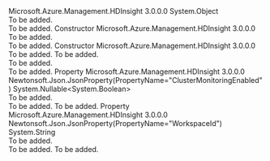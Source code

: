 <Type Name="ClusterMonitoringResponse" FullName="Microsoft.Azure.Management.HDInsight.Models.ClusterMonitoringResponse">
  <TypeSignature Language="C#" Value="public class ClusterMonitoringResponse" />
  <TypeSignature Language="ILAsm" Value=".class public auto ansi beforefieldinit ClusterMonitoringResponse extends System.Object" />
  <TypeSignature Language="DocId" Value="T:Microsoft.Azure.Management.HDInsight.Models.ClusterMonitoringResponse" />
  <TypeSignature Language="VB.NET" Value="Public Class ClusterMonitoringResponse" />
  <TypeSignature Language="F#" Value="type ClusterMonitoringResponse = class" />
  <AssemblyInfo>
    <AssemblyName>Microsoft.Azure.Management.HDInsight</AssemblyName>
    <AssemblyVersion>3.0.0.0</AssemblyVersion>
  </AssemblyInfo>
  <Base>
    <BaseTypeName>System.Object</BaseTypeName>
  </Base>
  <Interfaces />
  <Docs>
    <summary>To be added.</summary>
    <remarks>To be added.</remarks>
  </Docs>
  <Members>
    <Member MemberName=".ctor">
      <MemberSignature Language="C#" Value="public ClusterMonitoringResponse ();" />
      <MemberSignature Language="ILAsm" Value=".method public hidebysig specialname rtspecialname instance void .ctor() cil managed" />
      <MemberSignature Language="DocId" Value="M:Microsoft.Azure.Management.HDInsight.Models.ClusterMonitoringResponse.#ctor" />
      <MemberSignature Language="VB.NET" Value="Public Sub New ()" />
      <MemberType>Constructor</MemberType>
      <AssemblyInfo>
        <AssemblyName>Microsoft.Azure.Management.HDInsight</AssemblyName>
        <AssemblyVersion>3.0.0.0</AssemblyVersion>
      </AssemblyInfo>
      <Parameters />
      <Docs>
        <summary>To be added.</summary>
        <remarks>To be added.</remarks>
      </Docs>
    </Member>
    <Member MemberName=".ctor">
      <MemberSignature Language="C#" Value="public ClusterMonitoringResponse (Nullable&lt;bool&gt; clusterMonitoringEnabled = null, string workspaceId = null);" />
      <MemberSignature Language="ILAsm" Value=".method public hidebysig specialname rtspecialname instance void .ctor(valuetype System.Nullable`1&lt;bool&gt; clusterMonitoringEnabled, string workspaceId) cil managed" />
      <MemberSignature Language="DocId" Value="M:Microsoft.Azure.Management.HDInsight.Models.ClusterMonitoringResponse.#ctor(System.Nullable{System.Boolean},System.String)" />
      <MemberSignature Language="VB.NET" Value="Public Sub New (Optional clusterMonitoringEnabled As Nullable(Of Boolean) = null, Optional workspaceId As String = null)" />
      <MemberSignature Language="F#" Value="new Microsoft.Azure.Management.HDInsight.Models.ClusterMonitoringResponse : Nullable&lt;bool&gt; * string -&gt; Microsoft.Azure.Management.HDInsight.Models.ClusterMonitoringResponse" Usage="new Microsoft.Azure.Management.HDInsight.Models.ClusterMonitoringResponse (clusterMonitoringEnabled, workspaceId)" />
      <MemberType>Constructor</MemberType>
      <AssemblyInfo>
        <AssemblyName>Microsoft.Azure.Management.HDInsight</AssemblyName>
        <AssemblyVersion>3.0.0.0</AssemblyVersion>
      </AssemblyInfo>
      <Parameters>
        <Parameter Name="clusterMonitoringEnabled" Type="System.Nullable&lt;System.Boolean&gt;" />
        <Parameter Name="workspaceId" Type="System.String" />
      </Parameters>
      <Docs>
        <param name="clusterMonitoringEnabled">To be added.</param>
        <param name="workspaceId">To be added.</param>
        <summary>To be added.</summary>
        <remarks>To be added.</remarks>
      </Docs>
    </Member>
    <Member MemberName="ClusterMonitoringEnabled">
      <MemberSignature Language="C#" Value="public Nullable&lt;bool&gt; ClusterMonitoringEnabled { get; set; }" />
      <MemberSignature Language="ILAsm" Value=".property instance valuetype System.Nullable`1&lt;bool&gt; ClusterMonitoringEnabled" />
      <MemberSignature Language="DocId" Value="P:Microsoft.Azure.Management.HDInsight.Models.ClusterMonitoringResponse.ClusterMonitoringEnabled" />
      <MemberSignature Language="VB.NET" Value="Public Property ClusterMonitoringEnabled As Nullable(Of Boolean)" />
      <MemberSignature Language="F#" Value="member this.ClusterMonitoringEnabled : Nullable&lt;bool&gt; with get, set" Usage="Microsoft.Azure.Management.HDInsight.Models.ClusterMonitoringResponse.ClusterMonitoringEnabled" />
      <MemberType>Property</MemberType>
      <AssemblyInfo>
        <AssemblyName>Microsoft.Azure.Management.HDInsight</AssemblyName>
        <AssemblyVersion>3.0.0.0</AssemblyVersion>
      </AssemblyInfo>
      <Attributes>
        <Attribute>
          <AttributeName>Newtonsoft.Json.JsonProperty(PropertyName="ClusterMonitoringEnabled")</AttributeName>
        </Attribute>
      </Attributes>
      <ReturnValue>
        <ReturnType>System.Nullable&lt;System.Boolean&gt;</ReturnType>
      </ReturnValue>
      <Docs>
        <summary>To be added.</summary>
        <value>To be added.</value>
        <remarks>To be added.</remarks>
      </Docs>
    </Member>
    <Member MemberName="WorkspaceId">
      <MemberSignature Language="C#" Value="public string WorkspaceId { get; set; }" />
      <MemberSignature Language="ILAsm" Value=".property instance string WorkspaceId" />
      <MemberSignature Language="DocId" Value="P:Microsoft.Azure.Management.HDInsight.Models.ClusterMonitoringResponse.WorkspaceId" />
      <MemberSignature Language="VB.NET" Value="Public Property WorkspaceId As String" />
      <MemberSignature Language="F#" Value="member this.WorkspaceId : string with get, set" Usage="Microsoft.Azure.Management.HDInsight.Models.ClusterMonitoringResponse.WorkspaceId" />
      <MemberType>Property</MemberType>
      <AssemblyInfo>
        <AssemblyName>Microsoft.Azure.Management.HDInsight</AssemblyName>
        <AssemblyVersion>3.0.0.0</AssemblyVersion>
      </AssemblyInfo>
      <Attributes>
        <Attribute>
          <AttributeName>Newtonsoft.Json.JsonProperty(PropertyName="WorkspaceId")</AttributeName>
        </Attribute>
      </Attributes>
      <ReturnValue>
        <ReturnType>System.String</ReturnType>
      </ReturnValue>
      <Docs>
        <summary>To be added.</summary>
        <value>To be added.</value>
        <remarks>To be added.</remarks>
      </Docs>
    </Member>
  </Members>
</Type>